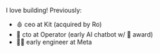 I love building!
Previously:
- 🩸 ceo at Kit (acquired by Ro) 
- 🤖 cto at Operator (early AI chatbot w/  award)
- 👨‍💻 early engineer at Meta
